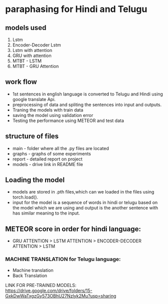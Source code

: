 # paraphasing for Hindi and Telugu
## models used
1. Lstm
1. Encoder-Decoder Lstm
2. Lstm with attention
4. GRU with attention
5. MTBT - LSTM
6. MTBT - GRU Attention

## work flow
* 1st sentences in english language is converted to Telugu and Hindi using google translate Api.
* preprocessing of data and spliting the sentences into input and outputs.
* Traning the models with train data
* saving the model using validation error
* Testing the performance using METEOR and test data
## structure of files
* main - folder where all the .py files are located
* graphs - graphs of some experiments
* report - detailed report on project
* models - drive link in README file

## Loading the model
* models are stored in .pth files,which can we loaded in the files using torch.load().
* input for the model is a sequence of words in hindi or telugu based on the model which we are using and output is the another sentence with has similar meaning to the input.

## METEOR score in order for hindi language: 
* GRU ATTENTION > LSTM ATTENTION > ENCODER-DECODER ATTENTION > LSTM

### MACHINE TRANSLATION for Telugu language:
* Machine translation
* Back Translation

LINK FOR PRE-TRAINED MODELS:
https://drive.google.com/drive/folders/15-GxkDwWaTxgzGy573OBhU27Nzlyk2Mu?usp=sharing